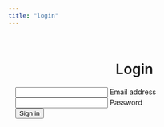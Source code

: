 ```yaml
---
title: "login"
---
```

<div class="col-12 col-md-6 col-lg-6 col-xl-4" style="align-self: center;margin-top: auto;margin-bottom: auto;border: 1px solid var(--bs-gray-200);border-radius:1em;padding:1em;">
  <h1 class="mb-4" style="text-align:center;font-weight: 600;background-color: var(--bs-gray-200);border-top-left-radius: 1rem;border-top-right-radius: 1rem;">Login</h1>
  <form>
    <div class="form-outline mb-4">
      <input type="email" id="loginEmail1" class="form-control" name="client_id" required />
      <label class="form-label" for="loginEmail1">Email address</label>
    </div>
      <div class="form-outline mb-4">
      <input type="password" id="loginPw1" class="form-control" name="client_secret" required />
      <label class="form-label" for="loginPw1">Password</label>
    </div>
    <div class="d-grid">
      <button type="button" class="btn btn-primary btn-block mb-4" onClick="login(this.form)">Sign in</button>
    </div>
  </form>
</div>
<script>
async function login(form){
    let formData = new FormData(form);
    let formDataObject = Object.fromEntries(formData.entries());
    let formDataJsonString = JSON.stringify(formDataObject);
    let fetchOptions = {
        method: "POST",
        headers: {
        "Content-Type": "application/json",
        Accept: "application/json",
        },
        body: formDataJsonString,
    };
    let res = await fetch('/api/v1/authorize', fetchOptions);
    if (!res.ok) {
        let error = await res.text();
        throw new Error(error);
    }
    window.location.href = "/hosts";
}
</script>
